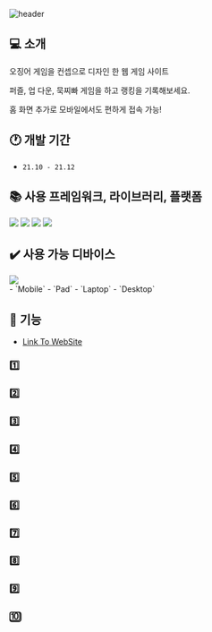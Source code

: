 ![header](https://capsule-render.vercel.app/api?type=soft&color=a3c1d1&height=150&section=header&text=Squid%20Game&fontSize=50&fontColor=FFFFFF&animation=fadeIn)

## 💻 소개
오징어 게임을 컨셉으로 디자인 한 웹 게임 사이트

퍼즐, 업 다운, 묵찌빠 게임을 하고 랭킹을 기록해보세요.

홈 화면 추가로 모바일에서도 편하게 접속 가능!

## 🕐 개발 기간

- `21.10 - 21.12`

## 📚 사용 프레임워크, 라이브러리, 플랫폼

<div>
	<img src="https://img.shields.io/badge/Vue.js-4FC08D?style=flat&logo=Vue.js&logoColor=white" />
	<img src="https://img.shields.io/badge/Vuetify-1867C0?style=flat&logo=Vuetify&logoColor=white" />
	<img src="https://img.shields.io/badge/Vuetify-6F717D?style=flat&logo=Vue.js&logoColor=white" />
	<img src="https://img.shields.io/badge/Firebase-FFCA28?style=flat&logo=Firebase&logoColor=white"" />
</div>

## ✔️ 사용 가능 디바이스
<div>
	<img src="https://github.com/matchlessNostril/SquidGame/assets/144131324/cdf9a819-e7a3-4851-872c-b0a73bdfa4ec" />
</div>
- `Mobile`
- `Pad`
- `Laptop`
- `Desktop`

## 📌 기능

- [Link To WebSite](https://web-system-programming-b85b1.web.app/)

### 1️⃣
### 2️⃣
### 3️⃣
### 4️⃣
### 5️⃣
### 6️⃣
### 7️⃣
### 8️⃣
### 9️⃣
### 🔟

